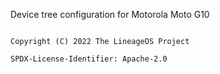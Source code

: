 Device tree configuration for Motorola Moto G10


```

Copyright (C) 2022 The LineageOS Project

SPDX-License-Identifier: Apache-2.0

```

